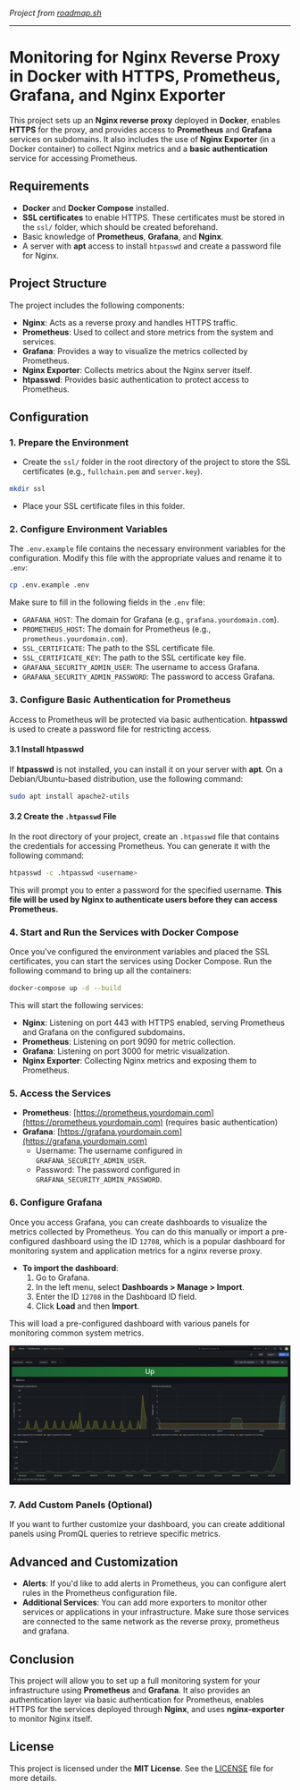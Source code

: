 *Project from [roadmap.sh](https://roadmap.sh/projects/monitoring)*

---

# Monitoring for Nginx Reverse Proxy in Docker with HTTPS, Prometheus, Grafana, and Nginx Exporter

This project sets up an **Nginx reverse proxy** deployed in **Docker**, enables **HTTPS** for the proxy, and provides access to **Prometheus** and **Grafana** services on subdomains. It also includes the use of **Nginx Exporter** (in a Docker container) to collect Nginx metrics and a **basic authentication** service for accessing Prometheus.

## Requirements

- **Docker** and **Docker Compose** installed.
- **SSL certificates** to enable HTTPS. These certificates must be stored in the `ssl/` folder, which should be created beforehand.
- Basic knowledge of **Prometheus**, **Grafana**, and **Nginx**.
- A server with **apt** access to install `htpasswd` and create a password file for Nginx.

## Project Structure

The project includes the following components:

- **Nginx**: Acts as a reverse proxy and handles HTTPS traffic.
- **Prometheus**: Used to collect and store metrics from the system and services.
- **Grafana**: Provides a way to visualize the metrics collected by Prometheus.
- **Nginx Exporter**: Collects metrics about the Nginx server itself.
- **htpasswd**: Provides basic authentication to protect access to Prometheus.

## Configuration

### 1. **Prepare the Environment**

- Create the `ssl/` folder in the root directory of the project to store the SSL certificates (e.g., `fullchain.pem` and `server.key`).

```bash
mkdir ssl
```

- Place your SSL certificate files in this folder.

### 2. **Configure Environment Variables**

The `.env.example` file contains the necessary environment variables for the configuration. Modify this file with the appropriate values and rename it to `.env`:

```bash
cp .env.example .env
```

Make sure to fill in the following fields in the `.env` file:

- `GRAFANA_HOST`: The domain for Grafana (e.g., `grafana.yourdomain.com`).
- `PROMETHEUS_HOST`: The domain for Prometheus (e.g., `prometheus.yourdomain.com`).
- `SSL_CERTIFICATE`: The path to the SSL certificate file.
- `SSL_CERTIFICATE_KEY`: The path to the SSL certificate key file.
- `GRAFANA_SECURITY_ADMIN_USER`: The username to access Grafana.
- `GRAFANA_SECURITY_ADMIN_PASSWORD`: The password to access Grafana.

### 3. **Configure Basic Authentication for Prometheus**

Access to Prometheus will be protected via basic authentication. **htpasswd** is used to create a password file for restricting access.

#### 3.1 **Install htpasswd**

If **htpasswd** is not installed, you can install it on your server with **apt**. On a Debian/Ubuntu-based distribution, use the following command:

```bash
sudo apt install apache2-utils
```

#### 3.2 **Create the `.htpasswd` File**

In the root directory of your project, create an `.htpasswd` file that contains the credentials for accessing Prometheus. You can generate it with the following command:

```bash
htpasswd -c .htpasswd <username>
```

This will prompt you to enter a password for the specified username. **This file will be used by Nginx to authenticate users before they can access Prometheus.**

### 4. **Start and Run the Services with Docker Compose**

Once you've configured the environment variables and placed the SSL certificates, you can start the services using Docker Compose. Run the following command to bring up all the containers:

```bash
docker-compose up -d --build
```

This will start the following services:

- **Nginx**: Listening on port 443 with HTTPS enabled, serving Prometheus and Grafana on the configured subdomains.
- **Prometheus**: Listening on port 9090 for metric collection.
- **Grafana**: Listening on port 3000 for metric visualization.
- **Nginx Exporter**: Collecting Nginx metrics and exposing them to Prometheus.

### 5. **Access the Services**

- **Prometheus**: [https://prometheus.yourdomain.com](https://prometheus.yourdomain.com) (requires basic authentication)
- **Grafana**: [https://grafana.yourdomain.com](https://grafana.yourdomain.com)
  - Username: The username configured in `GRAFANA_SECURITY_ADMIN_USER`.
  - Password: The password configured in `GRAFANA_SECURITY_ADMIN_PASSWORD`.

### 6. **Configure Grafana**

Once you access Grafana, you can create dashboards to visualize the metrics collected by Prometheus. You can do this manually or import a pre-configured dashboard using the ID `12708`, which is a popular dashboard for monitoring system and application metrics for a nginx reverse proxy.

- **To import the dashboard**:
  1. Go to Grafana.
  2. In the left menu, select **Dashboards > Manage > Import**.
  3. Enter the ID `12708` in the Dashboard ID field.
  4. Click **Load** and then **Import**.

This will load a pre-configured dashboard with various panels for monitoring common system metrics.

![example-dashboard](example.png)

### 7. **Add Custom Panels (Optional)**

If you want to further customize your dashboard, you can create additional panels using PromQL queries to retrieve specific metrics.

## Advanced and Customization

- **Alerts**: If you'd like to add alerts in Prometheus, you can configure alert rules in the Prometheus configuration file.
- **Additional Services**: You can add more exporters to monitor other services or applications in your infrastructure. Make sure those services are connected to the same network as the reverse proxy, prometheus and grafana.

## Conclusion

This project will allow you to set up a full monitoring system for your infrastructure using **Prometheus** and **Grafana**. It also provides an authentication layer via basic authentication for Prometheus, enables HTTPS for the services deployed through **Nginx**, and uses **nginx-exporter** to monitor Nginx itself.

## License

This project is licensed under the **MIT License**. See the [LICENSE](LICENSE) file for more details.
